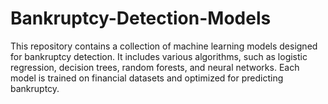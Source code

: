 # Bankruptcy-Detection-Models
This repository contains a collection of machine learning models designed for bankruptcy detection. It includes various algorithms, such as logistic regression, decision trees, random forests, and neural networks. Each model is trained on financial datasets and optimized for predicting bankruptcy. 
